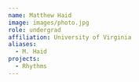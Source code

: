 ```yaml
---
name: Matthew Haid
image: images/photo.jpg
role: undergrad
affiliation: University of Virginia
aliases:
  - M. Haid
projects: 
  - Rhythms
---
```


